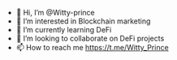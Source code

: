 - 👋 Hi, I’m @Witty-prince
- 👀 I’m interested in Blockchain marketing
- 🌱 I’m currently learning DeFi
- 💞️ I’m looking to collaborate on DeFi projects
- 📫 How to reach me https://t.me/Witty_Prince

<!---
Witty-prince/Witty-prince is a ✨ special ✨ repository because its `README.md` (this file) appears on your GitHub profile.
You can click the Preview link to take a look at your changes.
--->
